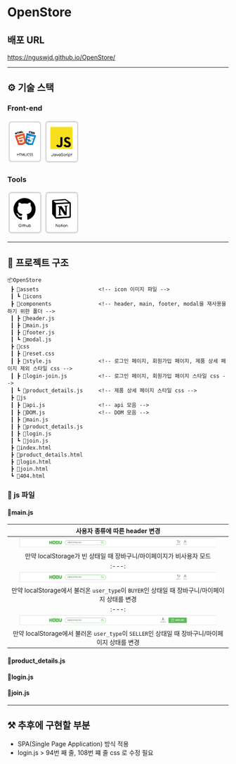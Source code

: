 # OpenStore

## 배포 URL
https://nguswjd.github.io/OpenStore/

<hr>

## ⚙️ 기술 스택
### Front-end
<div>
  <img src="./assets/readme-Image/HTMLCSS.png" width="80">
  <img src="./assets/readme-Image/JavaScript.png" width="80">
</div>

### Tools
<div>
  <img src="./assets/readme-Image/Github.png" width="80">
  <img src="./assets/readme-Image/Notion.png" width="80">
</div>

<hr>

## 📁 프로젝트 구조
```
📦OpenStore
 ┣ 📂assets                   <!-- icon 이미지 파일 -->
 ┃ ┗ 📜icons                         
 ┣ 📂components               <!-- header, main, footer, modal을 재사용을 하기 위한 폴더 -->
 ┃ ┣ 📜header.js
 ┃ ┣ 📜main.js                     
 ┃ ┣ 📜footer.js                   
 ┃ ┗ 📜modal.js                        
 ┣ 📂css                               
 ┃ ┣ 📜reset.css
 ┃ ┣ 📜style.js               <!-- 로그인 페이지, 회원가입 페이지, 제품 상세 페이지 제외 스타일 css -->
 ┃ ┣ 📜login-join.js          <!-- 로그인 페이지, 회원가입 페이지 스타일 css -->
 ┃ ┗ 📜product_details.js     <!-- 제품 상세 페이지 스타일 css -->
 ┣ 📂js
 ┃ ┣ 📜api.js                 <!-- api 모음 -->
 ┃ ┣ 📜DOM.js                 <!-- DOM 모음 -->
 ┃ ┣ 📜main.js
 ┃ ┣ 📜product_details.js
 ┃ ┣ 📜login.js
 ┃ ┗ 📜join.js
 ┣ 📜index.html
 ┣ 📜product_details.html
 ┣ 📜login.html
 ┣ 📜join.html
 ┗ 📜404.html
```

### 📂 js 파일
#### 📜main.js
|사용자 종류에 따른 header 변경|
|:---:|
|<img src="./assets/readme-Image/screen/비사용자-헤더.png" width = "450px;">|
|만약 localStorage가 빈 상태일 때 장바구니/마이페이지가 비사용자 모드|
|:---:|
|<img src="./assets/readme-Image/screen/구매자-헤더.png" width = "450px;">|
|만약 localStorage에서 불러온 `user_type`이 `BUYER`인 상태일 때 장바구니/마이페이지 상태를 변경|
|:---:|
|<img src="./assets/readme-Image/screen/판매자-헤더.png" width = "450px;">|
|만약 localStorage에서 불러온 `user_type`이 `SELLER`인 상태일 때 장바구니/마이페이지 상태를 변경|


#### 📜product_details.js

#### 📜login.js

#### 📜join.js


<hr>

## ⚒️ 추후에 구현할 부분
- SPA(Single Page Application) 방식 적용
- login.js > 94번 째 줄, 108번 쨰 줄 css 로 수정 필요


